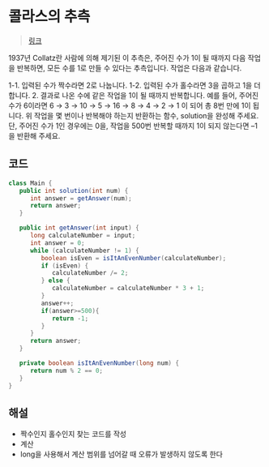 # 콜라스의 추측
> [링크](https://school.programmers.co.kr/learn/courses/30/lessons/12943)

1937년 Collatz란 사람에 의해 제기된 이 추측은, 주어진 수가 1이 될 때까지 다음 작업을 반복하면, 모든 수를 1로 만들 수 있다는 추측입니다. 작업은 다음과 같습니다.

1-1. 입력된 수가 짝수라면 2로 나눕니다.
1-2. 입력된 수가 홀수라면 3을 곱하고 1을 더합니다.
2. 결과로 나온 수에 같은 작업을 1이 될 때까지 반복합니다.
   예를 들어, 주어진 수가 6이라면 6 → 3 → 10 → 5 → 16 → 8 → 4 → 2 → 1 이 되어 총 8번 만에 1이 됩니다. 위 작업을 몇 번이나 반복해야 하는지 반환하는 함수, solution을 완성해 주세요. 단, 주어진 수가 1인 경우에는 0을, 작업을 500번 반복할 때까지 1이 되지 않는다면 –1을 반환해 주세요.
## 코드
```java
class Main {
   public int solution(int num) {
      int answer = getAnswer(num);
      return answer;
   }

   public int getAnswer(int input) {
      long calculateNumber = input;
      int answer = 0;
      while (calculateNumber != 1) {
         boolean isEven = isItAnEvenNumber(calculateNumber);
         if (isEven) {
            calculateNumber /= 2;
         } else {
            calculateNumber = calculateNumber * 3 + 1;
         }
         answer++;
         if(answer>=500){
            return -1;
         }
      }
      return answer;
   }

   private boolean isItAnEvenNumber(long num) {
      return num % 2 == 0;
   }
}
```
## 해설
* 짝수인지 홀수인지 찾는 코드를 작성
* 계산
* long을 사용해서 계산 범위를 넘어갈 때 오류가 발생하지 않도록 한다